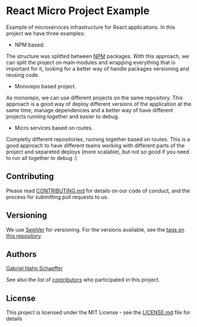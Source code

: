 # React Micro Project Example

Example of microservices infrastructure for React applications. In this project we have three examples:

- NPM based:

The structure was splitted between [NPM](https://www.npmjs.com) packages. With this approach, we can split the project on main modules and wrapping everything that is important for it, looking for a better way of handle packages versioning and reusing code.

- Monorepo based project.

As monorepo, we can use different projects on the same repository. This approach is a good way of deploy different versions of the application at the same time, manage dependencies and a better way of have different projects running together and easier to debug.

- Micro services based on routes.

Completly different repositories, running together based on routes. This is a good approach to have different teams working with different parts of the project and separeted deploys (more scalable), but not so good if you need to run all together to debug :)

## Contributing

Please read [CONTRIBUTING.md](https://gist.github.com/PurpleBooth/b24679402957c63ec426) for details on our code of conduct, and the process for submitting pull requests to us.

## Versioning

We use [SemVer](http://semver.org/) for versioning. For the versions available, see the [tags on this repository](https://github.com/gabriel-hahn/angular-micro-example/tags).

## Authors

[Gabriel Hahn Schaeffer](https://github.com/gabriel-hahn/)

See also the list of [contributors](https://github.com/gabriel-hahn/angular-micro-example/contributors) who participated in this project.

## License

This project is licensed under the MIT License - see the [LICENSE.md](LICENSE) file for details
